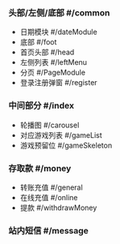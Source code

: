 
### 头部/左侧/底部     #/common
- 日期模块      #/dateModule
- 底部          #/foot
- 首页头部      #/head
- 左侧列表      #/leftMenu
- 分页          #/PageModule
- 登录注册弹窗  #/register

### 中间部分      #/index
- 轮播图        #/carousel
- 对应游戏列表  #/gameList
- 游戏预留位    #/gameSkeleton

### 存取款      #/money
- 转账充值      #/general
- 在线充值      #/online
- 提款          #/withdrawMoney

### 站内短信    #/message




















